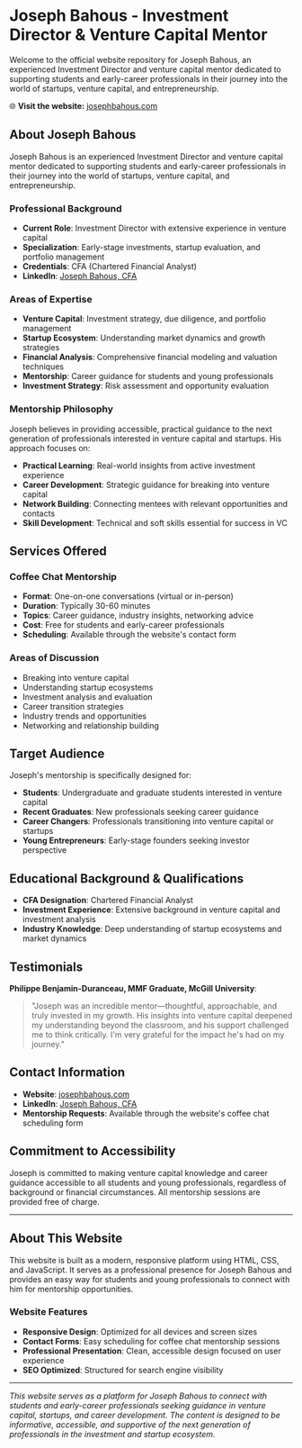 # Joseph Bahous - Investment Director & Venture Capital Mentor

Welcome to the official website repository for Joseph Bahous, an experienced Investment Director and venture capital mentor dedicated to supporting students and early-career professionals in their journey into the world of startups, venture capital, and entrepreneurship.

🌐 **Visit the website:** [josephbahous.com](https://josephbahous.com)

## About Joseph Bahous

Joseph Bahous is an experienced Investment Director and venture capital mentor dedicated to supporting students and early-career professionals in their journey into the world of startups, venture capital, and entrepreneurship.

### Professional Background

- **Current Role**: Investment Director with extensive experience in venture capital
- **Specialization**: Early-stage investments, startup evaluation, and portfolio management
- **Credentials**: CFA (Chartered Financial Analyst)
- **LinkedIn**: [Joseph Bahous, CFA](https://www.linkedin.com/in/joseph-bahous-cfa-337196b3)

### Areas of Expertise

- **Venture Capital**: Investment strategy, due diligence, and portfolio management
- **Startup Ecosystem**: Understanding market dynamics and growth strategies
- **Financial Analysis**: Comprehensive financial modeling and valuation techniques
- **Mentorship**: Career guidance for students and young professionals
- **Investment Strategy**: Risk assessment and opportunity evaluation

### Mentorship Philosophy

Joseph believes in providing accessible, practical guidance to the next generation of professionals interested in venture capital and startups. His approach focuses on:

- **Practical Learning**: Real-world insights from active investment experience
- **Career Development**: Strategic guidance for breaking into venture capital
- **Network Building**: Connecting mentees with relevant opportunities and contacts
- **Skill Development**: Technical and soft skills essential for success in VC

## Services Offered

### Coffee Chat Mentorship
- **Format**: One-on-one conversations (virtual or in-person)
- **Duration**: Typically 30-60 minutes
- **Topics**: Career guidance, industry insights, networking advice
- **Cost**: Free for students and early-career professionals
- **Scheduling**: Available through the website's contact form

### Areas of Discussion
- Breaking into venture capital
- Understanding startup ecosystems
- Investment analysis and evaluation
- Career transition strategies
- Industry trends and opportunities
- Networking and relationship building

## Target Audience

Joseph's mentorship is specifically designed for:

- **Students**: Undergraduate and graduate students interested in venture capital
- **Recent Graduates**: New professionals seeking career guidance
- **Career Changers**: Professionals transitioning into venture capital or startups
- **Young Entrepreneurs**: Early-stage founders seeking investor perspective

## Educational Background & Qualifications

- **CFA Designation**: Chartered Financial Analyst
- **Investment Experience**: Extensive background in venture capital and investment analysis
- **Industry Knowledge**: Deep understanding of startup ecosystems and market dynamics

## Testimonials

**Philippe Benjamin-Duranceau, MMF Graduate, McGill University**:
> "Joseph was an incredible mentor—thoughtful, approachable, and truly invested in my growth. His insights into venture capital deepened my understanding beyond the classroom, and his support challenged me to think critically. I'm very grateful for the impact he's had on my journey."

## Contact Information

- **Website**: [josephbahous.com](https://josephbahous.com)
- **LinkedIn**: [Joseph Bahous, CFA](https://www.linkedin.com/in/joseph-bahous-cfa-337196b3)
- **Mentorship Requests**: Available through the website's coffee chat scheduling form

## Commitment to Accessibility

Joseph is committed to making venture capital knowledge and career guidance accessible to all students and young professionals, regardless of background or financial circumstances. All mentorship sessions are provided free of charge.

---

## About This Website

This website is built as a modern, responsive platform using HTML, CSS, and JavaScript. It serves as a professional presence for Joseph Bahous and provides an easy way for students and young professionals to connect with him for mentorship opportunities.

### Website Features
- **Responsive Design**: Optimized for all devices and screen sizes
- **Contact Forms**: Easy scheduling for coffee chat mentorship sessions
- **Professional Presentation**: Clean, accessible design focused on user experience
- **SEO Optimized**: Structured for search engine visibility

---

*This website serves as a platform for Joseph Bahous to connect with students and early-career professionals seeking guidance in venture capital, startups, and career development. The content is designed to be informative, accessible, and supportive of the next generation of professionals in the investment and startup ecosystem.* 